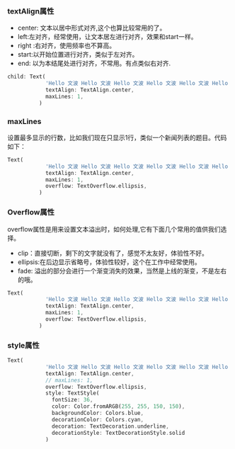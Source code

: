 ### textAlign属性

- center: 文本以居中形式对齐,这个也算比较常用的了。
- left:左对齐，经常使用，让文本居左进行对齐，效果和start一样。
- right :右对齐，使用频率也不算高。
- start:以开始位置进行对齐，类似于左对齐。
- end: 以为本结尾处进行对齐，不常用。有点类似右对齐.

```dart
child: Text(
            'Hello 文波 Hello 文波 Hello 文波 Hello 文波 Hello 文波 Hello 文波 Hello 文波 Hello 文波',
            textAlign: TextAlign.center,
            maxLines: 1,
          )
```

### maxLines

设置最多显示的行数，比如我们现在只显示1行，类似一个新闻列表的题目。代码如下：

```dart
Text(
            'Hello 文波 Hello 文波 Hello 文波 Hello 文波 Hello 文波 Hello 文波 Hello 文波 Hello 文波',
            textAlign: TextAlign.center,
            maxLines: 1,
            overflow: TextOverflow.ellipsis,
          )
```

### Overflow属性

overflow属性是用来设置文本溢出时，如何处理,它有下面几个常用的值供我们选择。

- clip：直接切断，剩下的文字就没有了，感觉不太友好，体验性不好。
- ellipsis:在后边显示省略号，体验性较好，这个在工作中经常使用。
- fade: 溢出的部分会进行一个渐变消失的效果，当然是上线的渐变，不是左右的哦。

```dart
Text(
            'Hello 文波 Hello 文波 Hello 文波 Hello 文波 Hello 文波 Hello 文波 Hello 文波 Hello 文波',
            textAlign: TextAlign.center,
            maxLines: 1,
            overflow: TextOverflow.ellipsis,
          )
```

### style属性

```dart
Text(
            'Hello 文波 Hello 文波 Hello 文波 Hello 文波 Hello 文波 Hello 文波 Hello 文波 Hello 文波',
            textAlign: TextAlign.center,
            // maxLines: 1,
            overflow: TextOverflow.ellipsis,
            style: TextStyle(
              fontSize: 36,
              color: Color.fromARGB(255, 255, 150, 150),
              backgroundColor: Colors.blue,
              decorationColor: Colors.cyan,
              decoration: TextDecoration.underline,
              decorationStyle: TextDecorationStyle.solid
            )
```

